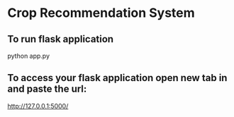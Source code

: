 # Crop Recommendation  System

## To run flask application
python app.py

## To access your flask application open new tab in and paste the url:
http://127.0.0.1:5000/
